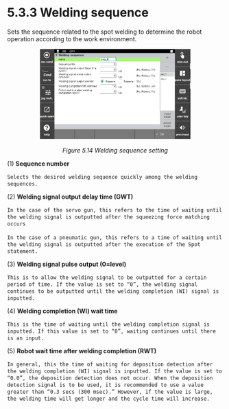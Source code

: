 ﻿# 5.3.3 Welding sequence

Sets the sequence related to the spot welding to determine the robot operation according to the work environment.


<p align=center>
<img src="../../_assets/image_1_eng.png" width="70%"></img>
<em><p align="center">Figure 5.14 Welding sequence setting</p></em>
</p>

(1)  **Sequence number**

    Selects the desired welding sequence quickly among the welding sequences.
(2)  **Welding signal output delay time (GWT)**

    In the case of the servo gun, this refers to the time of waiting until the welding signal is outputted after the squeezing force matching occurs

    In the case of a pneumatic gun, this refers to a time of waiting until the welding signal is outputted after the execution of the Spot statement.
(3)  **Welding signal pulse output (0=level)**

    This is to allow the welding signal to be outputted for a certain period of time. If the value is set to “0”, the welding signal continues to be outputted until the welding completion (WI) signal is inputted.
(4)  **Welding completion (WI) wait time**

    This is the time of waiting until the welding completion signal is inputted. If this value is set to “0”, waiting continues until there is an input.
(5)  **Robot wait time after welding completion (RWT)**

    In general, this the time of waiting for deposition detection after the welding completion (WI) signal is inputted. If the value is set to “0.0”, the deposition detection does not occur. When the deposition detection signal is to be used, it is recommended to use a value greater than “0.3 secs (300 msec).” However, if the value is large, the welding time will get longer and the cycle time will increase. 

